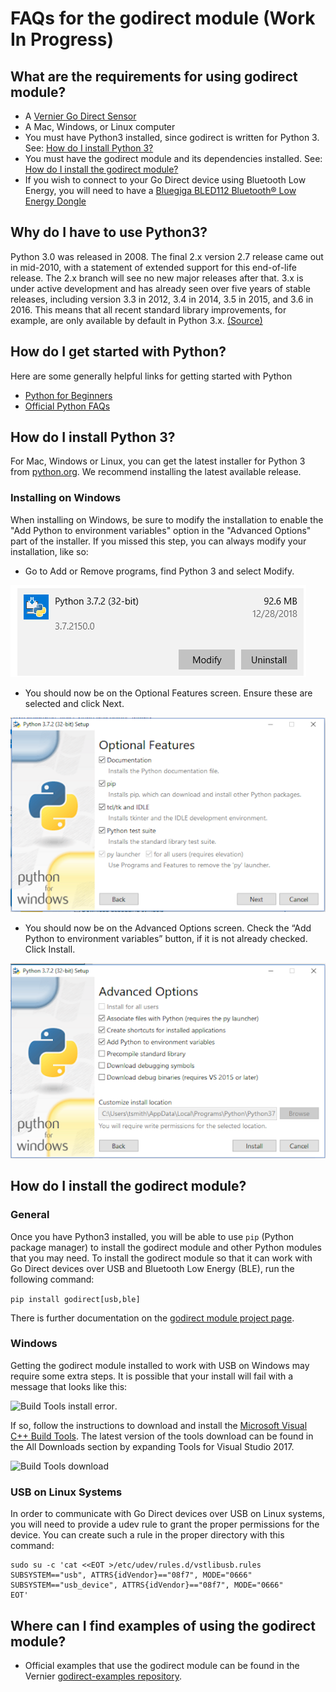 # FAQs for the godirect module (Work In Progress)

## What are the requirements for using godirect module?

- A [Vernier Go Direct Sensor](https://www.vernier.com/products/sensors/go-direct-sensors)
- A Mac, Windows, or Linux computer
- You must have Python3 installed, since godirect is written for Python 3. See: [How do I install Python 3?](#how-do-i-install-python-3)
- You must have the godirect module and its dependencies installed. See: [How do I install the godirect module?](#How-do-I-install-the-godirect-module)
- If you wish to connect to your Go Direct device using Bluetooth Low Energy, you will need to have a [Bluegiga BLED112 Bluetooth® Low Energy Dongle](https://www.silabs.com/products/wireless/bluetooth/bluetooth-low-energy-modules/bled112-bluetooth-smart-dongle)

## Why do I have to use Python3?

Python 3.0 was released in 2008. The final 2.x version 2.7 release came out in mid-2010, with a statement of extended support for this end-of-life release. The 2.x branch will see no new major releases after that. 3.x is under active development and has already seen over five years of stable releases, including version 3.3 in 2012, 3.4 in 2014, 3.5 in 2015, and 3.6 in 2016. This means that all recent standard library improvements, for example, are only available by default in Python 3.x. [(Source)](https://wiki.python.org/moin/Python2orPython3)

## How do I get started with Python?

Here are some generally helpful links for getting started with Python
-  [Python for Beginners](https://www.python.org/about/gettingstarted/)
-  [Official Python FAQs](https://docs.python.org/3/faq/)

## How do I install Python 3?

For Mac, Windows or Linux, you can get the latest installer for Python 3 from [python.org](https://www.python.org/downloads/). We recommend installing the latest available release.

### Installing on Windows

When installing on Windows, be sure to modify the installation to enable the "Add Python to environment variables" option in the "Advanced Options" part of the installer. If you missed this step, you can always modify your installation, like so:

- Go to Add or Remove programs, find Python 3 and select Modify.

![Modify windows install](./images/win_modify_py3_install.png)
- You should now be on the Optional Features screen. Ensure these are selected and click Next.

![Optional Features of Windows installer](./images/win_modify_py3_next.png)
- You should now be on the Advanced Options screen. Check the “Add Python to environment variables” button, if it is not already checked. Click Install.

![Advanced Features of Windows installer](./images/win_modify_py3_advanced.png)

## How do I install the godirect module?

### General

Once you have Python3 installed, you will be able to use `pip` (Python package manager) to install the godirect module and other Python modules that you may need. To install the godirect module so that it can work with Go Direct devices over USB and Bluetooth Low Energy (BLE), run the following command:

```pip install godirect[usb,ble]```

There is further documentation on the [godirect module project page](https://pypi.org/project/godirect/).

### Windows

Getting the godirect module installed to work with USB on Windows may require some extra steps. It is possible that your install will fail with a message that looks like this:

![Build Tools install error](./images/win_msvc_build_tools_error.png).

If so, follow the instructions to download and install the [Microsoft Visual C++ Build Tools](https://visualstudio.microsoft.com/downloads/). The latest version of the tools download can be found in the All Downloads section by expanding Tools for Visual Studio 2017.

![Build Tools download](./images/win_msvc_build_tools_download.png)

### USB on Linux Systems

In order to communicate with Go Direct devices over USB on Linux systems, you will need to provide a udev rule to grant the proper permissions for the device. You can create such a rule in the proper directory with this command:

```
sudo su -c 'cat <<EOT >/etc/udev/rules.d/vstlibusb.rules
SUBSYSTEM=="usb", ATTRS{idVendor}=="08f7", MODE="0666"
SUBSYSTEM=="usb_device", ATTRS{idVendor}=="08f7", MODE="0666"
EOT'
```

## Where can I find examples of using the godirect module?

- Official examples that use the godirect module can be found in the Vernier [godirect-examples repository](./).
